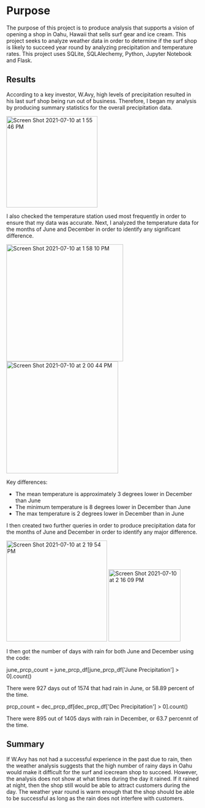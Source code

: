 # Purpose
The purpose of this project is to produce analysis that supports a vision of opening a shop in Oahu, Hawaii that sells surf gear and ice cream. This project seeks to analyze weather data in order to determine if the surf shop is likely to succeed year round by analyzing precipitation and temperature rates. This project uses SQLite, SQLAlechemy, Python, Jupyter Notebook and Flask. 

## Results 
According to a key investor, W.Avy, high levels of precipitation resulted in his last surf shop being run out of business. Therefore, I began my analysis by producing summary statistics for the overall precipitation data. 

<img width="238" alt="Screen Shot 2021-07-10 at 1 55 46 PM" src="https://user-images.githubusercontent.com/83051034/125174998-8ea55800-e186-11eb-9ea0-e312db81e80e.png">

I also checked the temperature station used most frequently in order to ensure that my data was accurate. 
Next, I analyzed the temperature data for the months of June and December in order to identify any significant difference.

<img width="305" alt="Screen Shot 2021-07-10 at 1 58 10 PM" src="https://user-images.githubusercontent.com/83051034/125175151-57837680-e187-11eb-9489-9a1f517a09d3.png">

<img width="292" alt="Screen Shot 2021-07-10 at 2 00 44 PM" src="https://user-images.githubusercontent.com/83051034/125175142-42a6e300-e187-11eb-8cb7-19857b3aa6df.png">

Key differences:

* The mean temperature is approximately 3 degrees lower in December than June 
* The minimum temperature is 8 degrees lower in December than June
* The max temperature is 2 degrees lower in December than in June

I then created two further queries in order to produce precipitation data for the months of June and December in order to identify any major difference. 

<img width="263" alt="Screen Shot 2021-07-10 at 2 19 54 PM" src="https://user-images.githubusercontent.com/83051034/125175512-ed200580-e189-11eb-852d-70da8766dd5e.png">

<img width="188" alt="Screen Shot 2021-07-10 at 2 16 09 PM" src="https://user-images.githubusercontent.com/83051034/125175442-6539fb80-e189-11eb-991f-80f2441e6fa9.png">

I then got the number of days with rain for both June and December using the code: 

june_prcp_count = june_prcp_df[june_prcp_df['June Precipitation'] > 0].count()

There were 927 days out of 1574 that had rain in June, or 58.89 percent of the time. 

prcp_count = dec_prcp_df[dec_prcp_df['Dec Precipitation'] > 0].count()

There were 895 out of 1405 days with rain in December, or 63.7 percennt of the time. 

## Summary 
If W.Avy has not had a successful experience in the past due to rain, then the weather analysis suggests that the high number of rainy days in Oahu would make it difficult for the surf and icecream shop to succeed. However, the analysis does not show at what times during the day it rained. If it rained at night, then the shop still would be able to attract customers during the day. The weather year round is warm enough that the shop should be able to be successful as long as the rain does not interfere with customers. 
